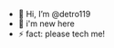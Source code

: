 - 👋 Hi, I’m @detro119
- 👀 i'm new here
- ⚡ fact: please tech me!

<!---
detro119/detro119 is a ✨ special ✨ repository because its `README.md` (this file) appears on your GitHub profile.
You can click the Preview link to take a look at your changes.
--->
